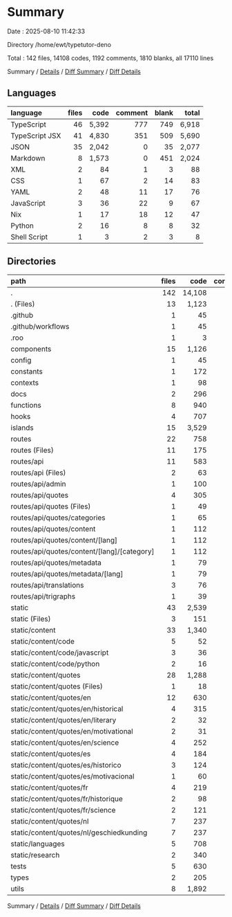 # Summary

Date : 2025-08-10 11:42:33

Directory /home/ewt/typetutor-deno

Total : 142 files, 14108 codes, 1192 comments, 1810 blanks, all 17110 lines

Summary / [Details](details.md) / [Diff Summary](diff.md) /
[Diff Details](diff-details.md)

## Languages

| language       | files |  code | comment | blank | total |
| :------------- | ----: | ----: | ------: | ----: | ----: |
| TypeScript     |    46 | 5,392 |     777 |   749 | 6,918 |
| TypeScript JSX |    41 | 4,830 |     351 |   509 | 5,690 |
| JSON           |    35 | 2,042 |       0 |    35 | 2,077 |
| Markdown       |     8 | 1,573 |       0 |   451 | 2,024 |
| XML            |     2 |    84 |       1 |     3 |    88 |
| CSS            |     1 |    67 |       2 |    14 |    83 |
| YAML           |     2 |    48 |      11 |    17 |    76 |
| JavaScript     |     3 |    36 |      22 |     9 |    67 |
| Nix            |     1 |    17 |      18 |    12 |    47 |
| Python         |     2 |    16 |       8 |     8 |    32 |
| Shell Script   |     1 |     3 |       2 |     3 |     8 |

## Directories

| path                                        | files |   code | comment | blank |  total |
| :------------------------------------------ | ----: | -----: | ------: | ----: | -----: |
| .                                           |   142 | 14,108 |   1,192 | 1,810 | 17,110 |
| . (Files)                                   |    13 |  1,123 |      40 |   308 |  1,471 |
| .github                                     |     1 |     45 |       2 |    13 |     60 |
| .github/workflows                           |     1 |     45 |       2 |    13 |     60 |
| .roo                                        |     1 |      3 |       0 |     1 |      4 |
| components                                  |    15 |  1,126 |      59 |   119 |  1,304 |
| config                                      |     1 |     45 |       4 |     4 |     53 |
| constants                                   |     1 |    172 |      17 |    15 |    204 |
| contexts                                    |     1 |     98 |      11 |    14 |    123 |
| docs                                        |     2 |    296 |       0 |   108 |    404 |
| functions                                   |     8 |    940 |     101 |   142 |  1,183 |
| hooks                                       |     4 |    707 |      92 |    83 |    882 |
| islands                                     |    15 |  3,529 |     290 |   366 |  4,185 |
| routes                                      |    22 |    758 |      22 |    87 |    867 |
| routes (Files)                              |    11 |    175 |       2 |    24 |    201 |
| routes/api                                  |    11 |    583 |      20 |    63 |    666 |
| routes/api (Files)                          |     2 |     63 |       0 |     6 |     69 |
| routes/api/admin                            |     1 |    100 |       6 |     9 |    115 |
| routes/api/quotes                           |     4 |    305 |      11 |    31 |    347 |
| routes/api/quotes (Files)                   |     1 |     49 |       2 |     5 |     56 |
| routes/api/quotes/categories                |     1 |     65 |       2 |     7 |     74 |
| routes/api/quotes/content                   |     1 |    112 |       5 |    11 |    128 |
| routes/api/quotes/content/[lang]            |     1 |    112 |       5 |    11 |    128 |
| routes/api/quotes/content/[lang]/[category] |     1 |    112 |       5 |    11 |    128 |
| routes/api/quotes/metadata                  |     1 |     79 |       2 |     8 |     89 |
| routes/api/quotes/metadata/[lang]           |     1 |     79 |       2 |     8 |     89 |
| routes/api/translations                     |     3 |     76 |       0 |    10 |     86 |
| routes/api/trigraphs                        |     1 |     39 |       3 |     7 |     49 |
| static                                      |    43 |  2,539 |      33 |   140 |  2,712 |
| static (Files)                              |     3 |    151 |       3 |    17 |    171 |
| static/content                              |    33 |  1,340 |      30 |    45 |  1,415 |
| static/content/code                         |     5 |     52 |      30 |    17 |     99 |
| static/content/code/javascript              |     3 |     36 |      22 |     9 |     67 |
| static/content/code/python                  |     2 |     16 |       8 |     8 |     32 |
| static/content/quotes                       |    28 |  1,288 |       0 |    28 |  1,316 |
| static/content/quotes (Files)               |     1 |     18 |       0 |     1 |     19 |
| static/content/quotes/en                    |    12 |    630 |       0 |    12 |    642 |
| static/content/quotes/en/historical         |     4 |    315 |       0 |     4 |    319 |
| static/content/quotes/en/literary           |     2 |     32 |       0 |     2 |     34 |
| static/content/quotes/en/motivational       |     2 |     31 |       0 |     2 |     33 |
| static/content/quotes/en/science            |     4 |    252 |       0 |     4 |    256 |
| static/content/quotes/es                    |     4 |    184 |       0 |     4 |    188 |
| static/content/quotes/es/historico          |     3 |    124 |       0 |     3 |    127 |
| static/content/quotes/es/motivacional       |     1 |     60 |       0 |     1 |     61 |
| static/content/quotes/fr                    |     4 |    219 |       0 |     4 |    223 |
| static/content/quotes/fr/historique         |     2 |     98 |       0 |     2 |    100 |
| static/content/quotes/fr/science            |     2 |    121 |       0 |     2 |    123 |
| static/content/quotes/nl                    |     7 |    237 |       0 |     7 |    244 |
| static/content/quotes/nl/geschiedkunding    |     7 |    237 |       0 |     7 |    244 |
| static/languages                            |     5 |    708 |       0 |     5 |    713 |
| static/research                             |     2 |    340 |       0 |    73 |    413 |
| tests                                       |     5 |    630 |      37 |   108 |    775 |
| types                                       |     2 |    205 |      69 |    41 |    315 |
| utils                                       |     8 |  1,892 |     415 |   261 |  2,568 |

Summary / [Details](details.md) / [Diff Summary](diff.md) /
[Diff Details](diff-details.md)
